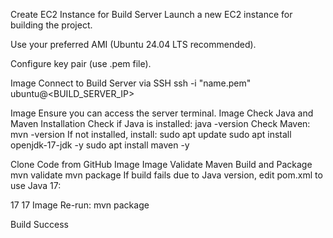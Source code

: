 Create EC2 Instance for Build Server
Launch a new EC2 instance for building the project.

Use your preferred AMI (Ubuntu 24.04 LTS recommended).

Configure key pair (use .pem file).

Image
Connect to Build Server via SSH
ssh -i "name.pem" ubuntu@<BUILD_SERVER_IP>

Image
Ensure you can access the server terminal.
Image
Check Java and Maven Installation
Check if Java is installed:
java -version
Check Maven:
mvn -version
If not installed, install:
sudo apt update
sudo apt install openjdk-17-jdk -y
sudo apt install maven -y

Clone Code from GitHub
Image Image
Validate Maven Build and Package
mvn validate
mvn package
If build fails due to Java version, edit pom.xml to use Java 17:

17 17 Image
Re-run:
mvn package

Build Success
